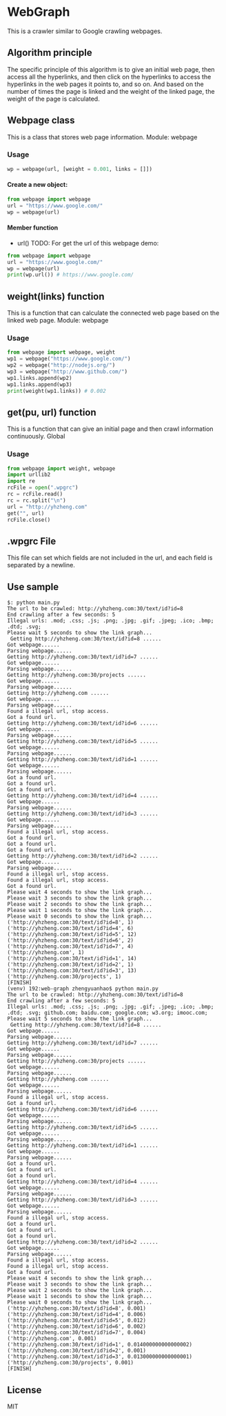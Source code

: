 # WebGraph
This is a crawler similar to Google crawling webpages.

## Algorithm principle
The specific principle of this algorithm is to give an initial web page, then access all the hyperlinks, and then click on the hyperlinks to access the hyperlinks in the web pages it points to, and so on. And based on the number of times the page is linked and the weight of the linked page, the weight of the page is calculated.

## Webpage class
This is a class that stores web page information.
Module: webpage
### Usage
``` python
wp = webpage(url, [weight = 0.001, links = []])
```
#### Create a new object:
``` python
from webpage import webpage
url = "https://www.google.com/"
wp = webpage(url)
```
#### Member function
- url()
TODO: For get the url of this webpage
demo:
``` python
from webpage import webpage
url = "https://www.google.com/"
wp = webpage(url)
print(wp.url()) # https://www.google.com/
```

## weight(links) function
This is a function that can calculate the connected web page based on the linked web page.
Module: webpage
### Usage
``` python
from webpage import webpage, weight
wp1 = webpage("https://www.google.com/")
wp2 = webpage("http://nodejs.org/")
wp3 = webpage("http://www.github.com/")
wp1.links.append(wp2)
wp1.links.append(wp3)
print(weight(wp1.links)) # 0.002
```

## get(pu, url) function
This is a function that can give an initial page and then crawl information continuously.
Global
### Usage
``` python
from webpage import weight, webpage
import urllib2
import re
rcFile = open(".wpgrc")
rc = rcFile.read()
rc = rc.split("\n")
url = "http://yhzheng.com"
get("", url)
rcFile.close()
```

## .wpgrc File
This file can set which fields are not included in the url, and each field is separated by a newline.

## Use sample
```
$: python main.py
The url to be crawled: http://yhzheng.com:30/text/id?id=8
End crawling after a few seconds: 5
Illegal urls: .mod; .css; .js; .png; .jpg; .gif; .jpeg; .ico; .bmp; .dtd; .svg;
Please wait 5 seconds to show the link graph...
 Getting http://yhzheng.com:30/text/id?id=8 ......
Got webpage......
Parsing webpage......
Getting http://yhzheng.com:30/text/id?id=7 ......
Got webpage......
Parsing webpage......
Getting http://yhzheng.com:30/projects ......
Got webpage......
Parsing webpage......
Getting http://yhzheng.com ......
Got webpage......
Parsing webpage......
Found a illegal url, stop access.
Got a found url.
Getting http://yhzheng.com:30/text/id?id=6 ......
Got webpage......
Parsing webpage......
Getting http://yhzheng.com:30/text/id?id=5 ......
Got webpage......
Parsing webpage......
Getting http://yhzheng.com:30/text/id?id=1 ......
Got webpage......
Parsing webpage......
Got a found url.
Got a found url.
Got a found url.
Getting http://yhzheng.com:30/text/id?id=4 ......
Got webpage......
Parsing webpage......
Getting http://yhzheng.com:30/text/id?id=3 ......
Got webpage......
Parsing webpage......
Found a illegal url, stop access.
Got a found url.
Got a found url.
Got a found url.
Getting http://yhzheng.com:30/text/id?id=2 ......
Got webpage......
Parsing webpage......
Found a illegal url, stop access.
Found a illegal url, stop access.
Got a found url.
Please wait 4 seconds to show the link graph...
Please wait 3 seconds to show the link graph...
Please wait 2 seconds to show the link graph...
Please wait 1 seconds to show the link graph...
Please wait 0 seconds to show the link graph...
('http://yhzheng.com:30/text/id?id=8', 1)
('http://yhzheng.com:30/text/id?id=4', 6)
('http://yhzheng.com:30/text/id?id=5', 12)
('http://yhzheng.com:30/text/id?id=6', 2)
('http://yhzheng.com:30/text/id?id=7', 4)
('http://yhzheng.com', 1)
('http://yhzheng.com:30/text/id?id=1', 14)
('http://yhzheng.com:30/text/id?id=2', 1)
('http://yhzheng.com:30/text/id?id=3', 13)
('http://yhzheng.com:30/projects', 1)
[FINISH]
(venv) 192:web-graph zhengyuanhao$ python main.py
The url to be crawled: http://yhzheng.com:30/text/id?id=8
End crawling after a few seconds: 5
Illegal urls: .mod; .css; .js; .png; .jpg; .gif; .jpeg; .ico; .bmp; .dtd; .svg; github.com; baidu.com; google.com; w3.org; imooc.com;
Please wait 5 seconds to show the link graph...
 Getting http://yhzheng.com:30/text/id?id=8 ......
Got webpage......
Parsing webpage......
Getting http://yhzheng.com:30/text/id?id=7 ......
Got webpage......
Parsing webpage......
Getting http://yhzheng.com:30/projects ......
Got webpage......
Parsing webpage......
Getting http://yhzheng.com ......
Got webpage......
Parsing webpage......
Found a illegal url, stop access.
Got a found url.
Getting http://yhzheng.com:30/text/id?id=6 ......
Got webpage......
Parsing webpage......
Getting http://yhzheng.com:30/text/id?id=5 ......
Got webpage......
Parsing webpage......
Getting http://yhzheng.com:30/text/id?id=1 ......
Got webpage......
Parsing webpage......
Got a found url.
Got a found url.
Got a found url.
Getting http://yhzheng.com:30/text/id?id=4 ......
Got webpage......
Parsing webpage......
Getting http://yhzheng.com:30/text/id?id=3 ......
Got webpage......
Parsing webpage......
Found a illegal url, stop access.
Got a found url.
Got a found url.
Got a found url.
Getting http://yhzheng.com:30/text/id?id=2 ......
Got webpage......
Parsing webpage......
Found a illegal url, stop access.
Found a illegal url, stop access.
Got a found url.
Please wait 4 seconds to show the link graph...
Please wait 3 seconds to show the link graph...
Please wait 2 seconds to show the link graph...
Please wait 1 seconds to show the link graph...
Please wait 0 seconds to show the link graph...
('http://yhzheng.com:30/text/id?id=8', 0.001)
('http://yhzheng.com:30/text/id?id=4', 0.006)
('http://yhzheng.com:30/text/id?id=5', 0.012)
('http://yhzheng.com:30/text/id?id=6', 0.002)
('http://yhzheng.com:30/text/id?id=7', 0.004)
('http://yhzheng.com', 0.001)
('http://yhzheng.com:30/text/id?id=1', 0.014000000000000002)
('http://yhzheng.com:30/text/id?id=2', 0.001)
('http://yhzheng.com:30/text/id?id=3', 0.013000000000000001)
('http://yhzheng.com:30/projects', 0.001)
[FINISH]
```

## License
MIT